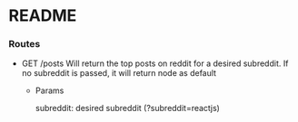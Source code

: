 # README

### Routes

- GET /posts
  Will return the top posts on reddit for a desired subreddit. If no subreddit is passed, it will return node as default
  - Params
    
    subreddit: desired subreddit (?subreddit=reactjs)
